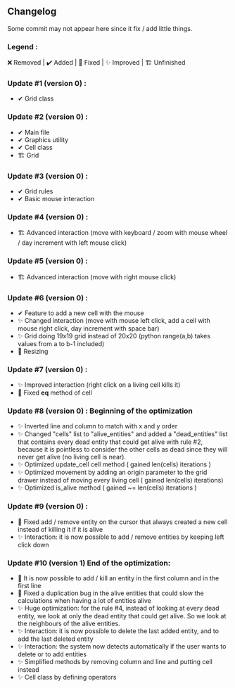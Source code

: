 ## Changelog
Some commit may not appear here since it fix / add little things.

### Legend :
❌ Removed | ✔️ Added | 💫 Fixed | ✨ Improved | 🏗️ Unfinished

### Update #1 (version 0) :
- ✔ Grid class

### Update #2 (version 0) :
- ✔ Main file
- ✔ Graphics utility
- ✔ Cell class
- 🏗️ Grid

### Update #3 (version 0) :
- ✔ Grid rules
- ✔ Basic mouse interaction

### Update #4 (version 0) :
- 🏗️ Advanced interaction (move with keyboard / zoom with mouse wheel / day increment with left mouse click)

### Update #5 (version 0) :
- 🏗️ Advanced interaction (move with right mouse click)

### Update #6 (version 0) :
- ✔ Feature to add a new cell with the mouse
- ✨ Changed interaction (move with mouse left click, add a cell with mouse right click, day increment with space bar)
- ✨ Grid doing 19x19 grid instead of 20x20 (python range(a,b) takes values from a to b-1 included)
- 💫 Resizing

### Update #7 (version 0) :
- ✨ Improved interaction (right click on a living cell kills it)
- 💫 Fixed __eq__ method of cell

### Update #8 (version 0) : Beginning of the optimization
- ✨ Inverted line and column to match with x and y order
- ✨ Changed "cells" list to "alive_entities" and added a "dead_entities" list that contains every dead entity that could get alive with rule #2, because
it is pointless to consider the other cells as dead since they will never get alive (no living cell is near).
- ✨ Optimized update_cell cell method ( gained len(cells) iterations )
- ✨ Optimized movement by adding an origin parameter to the grid drawer instead of moving every living cell ( gained len(cells) iterations)
- ✨ Optimized is_alive method ( gained ~= len(cells) iterations )

### Update #9 (version 0) :
- 💫 Fixed add / remove entity on the cursor that always created a new cell instead of killing it if it is alive
- ✨ Interaction: it is now possible to add / remove entities by keeping left click down

### Update #10 (version 1) End of the optimization:
- 💫 It is now possible to add / kill an entity in the first column and in the first line
- 💫 Fixed a duplication bug in the alive entities that could slow the calculations when having a lot of entities alive
- ✨ Huge optimization: for the rule #4, instead of looking at every dead entity, we look at only the dead entity that
could get alive. So we look at the neighbours of the alive entities.
- ✨ Interaction: it is now possible to delete the last added entity, and to add the last deleted entity
- ✨ Interaction: the system now detects automatically if the user wants to delete or to add entities
- ✨ Simplified methods by removing column and line and putting cell instead
- ✨ Cell class by defining operators